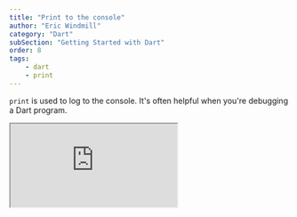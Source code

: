```yaml
---
title: "Print to the console"
author: "Eric Windmill"
category: "Dart"
subSection: "Getting Started with Dart"
order: 8
tags:
    - dart
    - print
---
```


`print` is used to log to the console. It's often helpful when you're debugging a Dart program. 

<iframe src="https://dartpad.dev/embed-inline.html?id=3de437d05464f885c174a443125f593d&split=80&theme=dark"></iframe>






